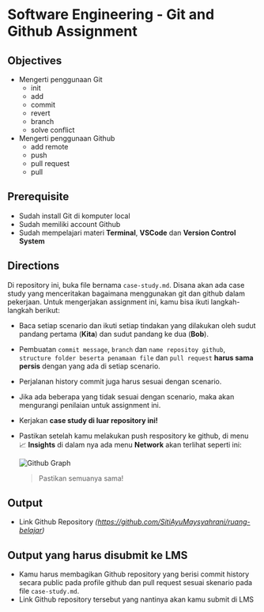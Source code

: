 # **Software Engineering - Git and Github Assignment**

## Objectives

- Mengerti penggunaan Git
  - init
  - add
  - commit
  - revert
  - branch
  - solve conflict
- Mengerti penggunaan Github
  - add remote
  - push
  - pull request
  - pull

## Prerequisite

- Sudah install Git di komputer local
- Sudah memiliki account Github
- Sudah mempelajari materi **Terminal**, **VSCode** dan **Version Control System**

## Directions

Di repository ini, buka file bernama `case-study.md`. Disana akan ada case study yang menceritakan bagaimana menggunakan git dan github dalam pekerjaan. Untuk mengerjakan assignment ini, kamu bisa ikuti langkah-langkah berikut:

- Baca setiap scenario dan ikuti setiap tindakan yang dilakukan oleh sudut pandang pertama (**Kita**) dan sudut pandang ke dua (**Bob**).
- Pembuatan `commit message`, `branch` dan `name repositoy github`, `structure folder beserta penamaan file` dan `pull request` **harus sama persis** dengan yang ada di setiap scenario.
- Perjalanan history commit juga harus sesuai dengan scenario.
- Jika ada beberapa yang tidak sesuai dengan scenario, maka akan mengurangi penilaian untuk assignment ini.
- Kerjakan **case study di luar repository ini!**
- Pastikan setelah kamu melakukan push respository ke github, di menu 📈 **Insights** di dalam nya ada menu **Network** akan terlihat seperti ini:

  ![Github Graph](./assets/github-graph.png)

  > Pastikan semuanya sama!

## Output

- Link Github Repository _(https://github.com/SitiAyuMaysyahrani/ruang-belajar)_

## Output yang harus disubmit ke LMS

- Kamu harus membagikan Github repository yang berisi commit history secara public pada profile github dan pull request sesuai skenario pada file `case-study.md`.
- Link Github repository tersebut yang nantinya akan kamu submit di LMS
